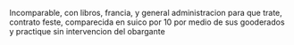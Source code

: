 Incomparable, con libros, francia, y general administracion para que trate, contrato feste, comparecida en suico por 10 por medio de sus gooderados y practique sin intervencion del obargante